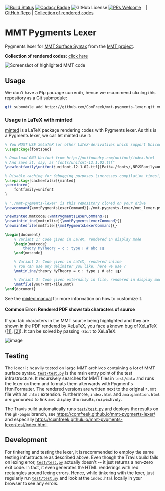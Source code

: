 [![Build Status](https://travis-ci.org/ComFreek/mmt-pygments-lexer.svg?branch=master)](https://travis-ci.org/ComFreek/mmt-pygments-lexer)
[![Codacy Badge](https://api.codacy.com/project/badge/Grade/32b61ca59aba4a79ae4ab5582f210572)](https://app.codacy.com/app/ComFreek/mmt-pygments-lexer?utm_source=github.com&utm_medium=referral&utm_content=ComFreek/mmt-pygments-lexer&utm_campaign=Badge_Grade_Dashboard)
![GitHub License](https://img.shields.io/github/license/ComFreek/mmt-pygments-lexer.svg)
[![PRs Welcome](https://img.shields.io/badge/PRs-welcome-brightgreen.svg?style=flat-square)](http://makeapullrequest.com)
&nbsp;&nbsp; | [GitHub Repo](https://github.com/ComFreek/mmt-pygments-lexer) | [Collection of rendered codes](https://comfreek.github.io/mmt-pygments-lexer/test/index.html)

# MMT Pygments Lexer

Pygments lexer for [MMT Surface Syntax](https://uniformal.github.io/doc/language/) from the [MMT project](https://uniformal.github.io/).

**Collection of rendered codes:** [click here](https://comfreek.github.io/mmt-pygments-lexer/test/index.html)

![Screenshot of highlighted MMT code](https://user-images.githubusercontent.com/1827709/59698193-7523c300-91ef-11e9-8c4b-80ec2d3e4a40.png)

## Usage

We don't have a Pip package currently, hence we recommend cloning this repository as a Git submodule:

```bash
git submodule add https://github.com/ComFreek/mmt-pygments-lexer.git mmt-pygments-lexer
```

### Usage in LaTeX with minted

[minted](https://ctan.org/pkg/minted) is a LaTeX package rendering codes with Pygments lexer. As this is a Pygments lexer, we can let minted use it:

```tex
% You MUST USE XeLaTeX (or other LaTeX-derivatives which support Unicode)
\usepackage{fontspec}

% Download GNU Unifont from http://unifoundry.com/unifont/index.html
% And save it, say, as "fonts/unifont-12.1.02.ttf"
\newfontfamily\unifont{unifont-12.1.02.ttf}[Path=./fonts/,NFSSFamily=unifont]

% Disable caching for debugging purposes (increases compilation times!)
\usepackage[cache=false]{minted}
\setminted{
	fontfamily=unifont
}

% "./mmt-pygments-lexer" is this repository cloned on your drive
\newcommand{\mmtPygmentsLexerCommand}{./mmt-pygments-lexer/mmt_lexer.py:MMTLexer -x}

\newminted[mmtcode]{\mmtPygmentsLexerCommand}{}
\newmintinline[mmtinline]{\mmtPygmentsLexerCommand}{}
\newmintedfile[mmtfile]{\mmtPygmentsLexerCommand}{}

\begin{document}
	% Variant 1: Code given in LaTeX, rendered in display mode
	\begin{mmtcode}
		theory MyTheory = c : type ❘ # abc ❙❚
	\end{mmtcode}

	% Variant 2: Code given in LaTeX, rendered inline
	% You can use any delimiter you like, here we use /
	\mmtinline/theory MyTheory = c : type ❘ # abc ❙❚/

	% Variant 3: Code given externally in file, rendered in display mode
	\mmtfile{your-mmt-file.mmt}
\end{document}
```

See the [minted manual](https://ctan.org/pkg/minted) for more information on how to customize it.

#### Common Error: Rendered PDF shows tab characters of source

If you tab characters in the MMT source being highlighted and they are shown in the PDF rendered by XeLaTeX, you face a known bug of XeLaTeX ([\[1\]](https://tex.stackexchange.com/a/36872/38074), [\[2\]](https://tex.stackexchange.com/a/14776/38074)). It can be solved by passing `-8bit` to XeLaTeX.

![image](https://user-images.githubusercontent.com/1827709/59755955-23c81200-9289-11e9-92c5-1659b60d03d1.png)

## Testing

The lexer is heavily tested on large MMT archives containing a lot of MMT surface syntax. [`test/test.py`](./blob/master/test/test.py) is the main entry point of the test infrastructure. It recursively searches for MMT files in `test/data` and runs the lexer on them and formats them afterwards with Pygment's HtmlFormatter. The rendered versions are written next to the original `*.mmt` file with an `.html` extension. Furthermore, `index.html` and `amalgamation.html` are generated to link and display the results, respectively.

The Travis build automatically runs [`test/test.py`](./blob/master/test/test.py) and deploys the results on the `gh-pages` branch, see <https://comfreek.github.io/mmt-pygments-lexer/> and especially <https://comfreek.github.io/mmt-pygments-lexer/test/index.html>.

## Development

For tinkering and testing the lexer, it is recommended to employ the same testing infrastructure as described above. Even though the Travis build fails on lexing error, [`test/test.py`](./blob/master/test/test.py) actually doesn't -- it just returns a non-zero exit code. In fact, it even generates the HTML renderings with red rectangles around lexing errors. Hence, while tinkering with the lexer, just regularly run [`test/test.py`](./blob/master/test/test.py) and look at the `index.html` locally in your browser to see any errors.
